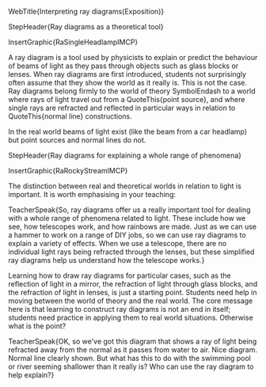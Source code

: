 WebTitle{Interpreting ray diagrams(Exposition)}

StepHeader{Ray diagrams as a theoretical tool}

InsertGraphic{RaSingleHeadlampIMCP}

A ray diagram is a tool used by physicists to explain or predict the behaviour of beams of light as they pass through objects such as glass blocks or lenses. When ray diagrams are first introduced, students not surprisingly often assume that they show the world as it really is. This is not the case. Ray diagrams belong firmly to the world of theory SymbolEndash to a world where rays of light travel out from a QuoteThis{point source}, and where single rays are refracted and reflected in particular ways in relation to QuoteThis{normal line} constructions.

In the real world beams of light exist (like the beam from a car headlamp) but point sources and normal lines do not.

StepHeader{Ray diagrams for explaining a whole range of phenomena}

InsertGraphic{RaRockyStreamIMCP}

The distinction between real and theoretical worlds in relation to light is important. It is worth emphasising in your teaching:

TeacherSpeak{So, ray diagrams offer us a really important tool for dealing with a whole range of phenomena related to light. These include how we see, how telescopes work, and how rainbows are made. Just as we can use a hammer to work on a range of DIY jobs, so we can use ray diagrams to explain a variety of effects. When we use a telescope, there are no individual light rays being refracted through the lenses, but these simplified ray diagrams help us understand how the telescope works.}

Learning how to draw ray diagrams for particular cases, such as the reflection of light in a mirror, the refraction of light through glass blocks, and the refraction of light in lenses, is just a starting point. Students need help in moving between the world of theory and the real world. The core message here is that learning to construct ray diagrams is not an end in itself; students need practice in applying them to real world situations. Otherwise what is the point?

TeacherSpeak{OK, so we've got this diagram that shows a ray of light being refracted away from the normal as it passes from water to air. Nice diagram. Normal line clearly shown. But what has this to do with the swimming pool or river seeming shallower than it really is? Who can use the ray diagram to help explain?}


